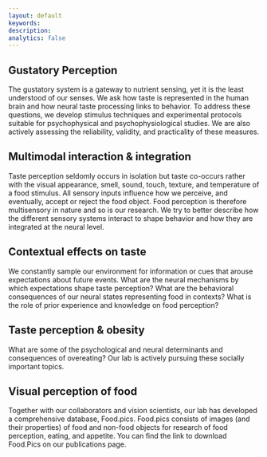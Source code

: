 ```yaml
---
layout: default
keywords:
description:  
analytics: false 
---
```


## <i class="fa fa-folder-open-o fa-2x" aria-hidden="true" style="center"></i> Gustatory Perception
The gustatory system is a gateway to nutrient sensing, yet it is the least understood of our senses. We ask how taste is represented in the human brain and how neural taste processing links to behavior. To address these questions, we develop stimulus techniques and experimental protocols suitable for psychophysical and psychophysiological studies. We are also actively assessing the reliability, validity, and practicality of these measures.

## <i class="fa fa-folder-open-o fa-2x" aria-hidden="true" style="center"></i>  Multimodal interaction & integration 
Taste perception seldomly occurs in isolation but taste co-occurs rather with the visual appearance, smell, sound, touch, texture, and temperature of a food stimulus. All sensory inputs influence how we perceive, and eventually, accept or reject the food object. Food perception is therefore multisensory in nature and so is our research. We try to better describe how the different sensory systems interact to shape behavior and how they are integrated at the neural level.

## <i class="fa fa-folder-open-o fa-2x" aria-hidden="true" style="center"></i>  Contextual effects on taste
We constantly sample our environment for information or cues that arouse expectations about future events. What are the neural mechanisms by which expectations shape taste perception? What are the behavioral consequences of our neural states representing food in contexts? What is the role of prior experience and knowledge on food perception?

## <i class="fa fa-folder-open-o fa-2x" aria-hidden="true" style="center"></i>  Taste perception & obesity
What are some of the psychological and neural determinants and consequences of overeating? Our lab is actively pursuing these socially important topics.

## <i class="fa fa-folder-open-o fa-2x" aria-hidden="true" style="center"></i>  Visual perception of food
Together with our collaborators and vision scientists, our lab has developed a comprehensive database, Food.pics. Food.pics consists of images (and their properties) of food and non-food objects for research of food perception, eating, and appetite. You can find the link to download Food.Pics on our publications page.
